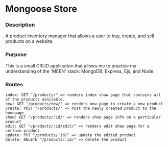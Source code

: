 # Mongoose Store
### Description
A product inventory manager that allows a user to buy, create, and sell products on a website. 

### Purpose
This is a small CRUD application that allows me to practice my understanding of the 'MEEN' stack: MongoDB, Express, Ejs, and Node.

### Routes
`index: GET "/products/" => renders index show page that contains all of the products available.` <br>
`new: GET "/products/new/" => renders new page to create a new product` <br>
`create: POST "/products/" => Post the newly created product to the homepage` <br>
`show: GET "/products/:id/" => renders show page info on a particular product` <br>
`edit: GET "/products/:id/edit/" => renders edit show page for a certain product` <br>
`update: PUT "/products/:id/" => update the edited product` <br>
`delete: DELETE "/products/:id/" => delete the product` <br>